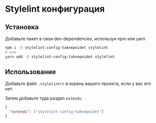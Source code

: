 # Stylelint конфигурация

## Установка

Добавьте пакет в свои dev-dependencies, используя npm или yarn

```bash
npm i -D stylelint-config-taknepoidet stylelint
# или
yarn add -D stylelint-config-taknepoidet stylelint
```

## Использование

Добавьте файл `.stylelintrc` в корень вашего проекта, если у вас его нет.

Затем добавьте туда раздел `extends`:

```json
{
  "extends": ["stylelint-config-taknepoidet"]
}
```
